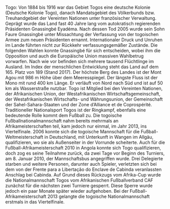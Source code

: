 Togo: Von 1884 bis 1916 war das Gebiet Togos eine deutsche Kolonie (Deutsche Kolonie Togo), danach Mandatsgebiet des Völkerbunds bzw. Treuhandgebiet der Vereinten Nationen unter französischer Verwaltung. Geprägt wurde das Land fast 40 Jahre lang vom autokratisch regierenden Präsidenten Gnassingbé Eyadéma. Nach dessen Tod 2005 wurde sein Sohn Faure Gnassingbé unter Missachtung der Verfassung von der togoischen Armee zum neuen Präsidenten ernannt. Internationaler Druck und Unruhen im Lande führten nicht zur Rückkehr verfassungsgemäßer Zustände. Die folgenden Wahlen konnte Gnassingbé für sich entscheiden, wobei ihm die Opposition und auch die Europäische Union massiven Wahlbetrug vorwarfen. Nach wie vor befinden sich mehrere tausend Flüchtlinge im Ausland. Im Index der menschlichen Entwicklung steht das Land auf dem 165. Platz von 189 (Stand 2017). Der höchste Berg des Landes ist der Mont Agou mit 986 m Höhe über dem Meeresspiegel. Der längste Fluss ist der Mono mit rund 400 km Länge. Er verläuft von Nord nach Süd und ist auf 50 km als Wasserstraße nutzbar. Togo ist Mitglied bei den Vereinten Nationen, der Afrikanischen Union, der Westafrikanischen Wirtschaftsgemeinschaft, der Westafrikanischen Wirtschafts- und Währungsunion, der Gemeinschaft der Sahel-Sahara-Staaten und der Zone d’Alliance et de Coprospérité. Traditioneller Nationalsport Togos ist der Ringkampf, ebenfalls eine bedeutende Rolle kommt dem Fußball zu. Die togoische Fußballnationalmannschaft nahm bereits mehrmals an Afrikameisterschaften teil, kam jedoch nur einmal, im Jahr 2013, ins Viertelfinale. 2006 konnte sich die togoische Mannschaft für die Fußball-Weltmeisterschaft in Deutschland, mit Unterkunft in Wangen im Allgäu, qualifizieren, wo sie als Außenseiter in der Vorrunde scheiterte. Auch für die Fußball-Afrikameisterschaft 2010 in Angola konnte sich Togo qualifizieren, doch zog es seine Teilnahme zurück, da zwei Tage vor Beginn des Turniers, am 8. Januar 2010, der Mannschaftsbus angegriffen wurde. Drei Delegierte starben und weitere Personen, darunter auch Spieler, verletzten sich bei dem von der Frente para a Libertação do Enclave de Cabinda veranlassten Anschlag bei Cabinda. Auf Grund dieses Rückzugs vom Afrika-Cup wurde die Nationalmannschaft Togos vom Afrikanischen Fußballverband CAF zunächst für die nächsten zwei Turniere gesperrt. Diese Sperre wurde jedoch ein paar Monate später wieder aufgehoben. Bei der Fußball-Afrikameisterschaft 2013 gelangte die togoische Nationalmannschaft erstmals in das Viertelfinale.
